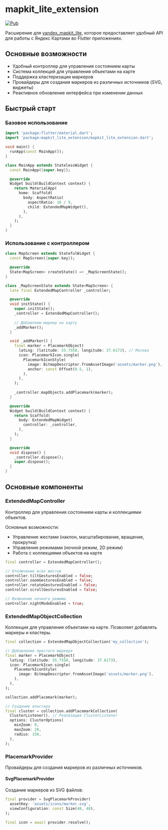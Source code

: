 # mapkit_lite_extension

[![Pub](https://img.shields.io/pub/v/mapkit_lite_extension.svg)](https://pub.dev/packages/mapkit_lite_extension)

Расширение для [yandex_mapkit_lite](https://pub.dev/packages/yandex_mapkit_lite), которое предоставляет удобный API для работы с Яндекс Картами во Flutter приложениях.

## Основные возможности

- Удобный контроллер для управления состоянием карты
- Система коллекций для управления объектами на карте
- Поддержка кластеризации маркеров
- Провайдеры для создания маркеров из различных источников (SVG, виджеты)
- Реактивное обновление интерфейса при изменении данных

## Быстрый старт

### Базовое использование

```dart
import 'package:flutter/material.dart';
import 'package:mapkit_lite_extension/mapkit_lite_extension.dart';

void main() {
  runApp(const MainApp());
}

class MainApp extends StatelessWidget {
  const MainApp({super.key});

  @override
  Widget build(BuildContext context) {
    return MaterialApp(
      home: Scaffold(
        body: AspectRatio(
          aspectRatio: 16 / 9,
          child: ExtendedMapWidget(),
        ),
      ),
    );
  }
}
```

### Использование с контроллером

```dart
class MapScreen extends StatefulWidget {
  const MapScreen({super.key});

  @override
  State<MapScreen> createState() => _MapScreenState();
}

class _MapScreenState extends State<MapScreen> {
  late final ExtendedMapController _controller;

  @override
  void initState() {
    super.initState();
    _controller = ExtendedMapController();
    
    // Добавляем маркер на карту
    _addMarker();
  }

  void _addMarker() {
    final marker = PlacemarkObject(
      latLng: (latitude: 55.7558, longitude: 37.6173), // Москва
      icon: PlacemarkIcon.single(
        PlacemarkIconStyle(
          image: BitmapDescriptor.fromAssetImage('assets/marker.png'),
          anchor: const Offset(0.5, 1),
        ),
      ),
    );
    
    _controller.mapObjects.addPlacemark(marker);
  }

  @override
  Widget build(BuildContext context) {
    return Scaffold(
      body: ExtendedMapWidget(
        controller: _controller,
      ),
    );
  }

  @override
  void dispose() {
    _controller.dispose();
    super.dispose();
  }
}
```

## Основные компоненты

### ExtendedMapController

Контроллер для управления состоянием карты и коллекциями объектов.

Основные возможности:
- Управление жестами (наклон, масштабирование, вращение, прокрутка)
- Управление режимами (ночной режим, 2D режим)
- Работа с коллекциями объектов на карте

```dart
final controller = ExtendedMapController();

// Отключение всех жестов
controller.tiltGesturesEnabled = false;
controller.zoomGesturesEnabled = false;
controller.rotateGesturesEnabled = false;
controller.scrollGesturesEnabled = false;

// Включение ночного режима
controller.nightModeEnabled = true;
```

### ExtendedMapObjectCollection

Коллекция для управления объектами на карте. Позволяет добавлять маркеры и кластеры.

```dart
final collection = ExtendedMapObjectCollection('my_collection');

// Добавление простого маркера
final marker = PlacemarkObject(
  latLng: (latitude: 55.7558, longitude: 37.6173),
  icon: PlacemarkIcon.single(
    PlacemarkIconStyle(
      image: BitmapDescriptor.fromAssetImage('assets/marker.png'),
    ),
  ),
);

collection.addPlacemark(marker);

// Создание кластера
final cluster = collection.addPlacemarkCollection(
  ClusterListener(), // Реализация ClusterListener
  options: ClusterOptions(
    minZoom: 0,
    maxZoom: 20,
    radius: 150,
  ),
);
```

### PlacemarkProvider

Провайдеры для создания маркеров из различных источников.

#### SvgPlacemarkProvider

Создание маркеров из SVG файлов:

```dart
final provider = SvgPlacemarkProvider(
  assetKey: 'assets/icons/marker.svg',
  viewConfiguration: const Size(48, 48),
);

final icon = await provider.resolve();
```